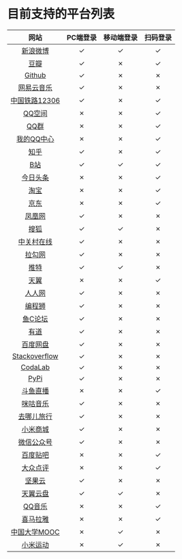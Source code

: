 # 目前支持的平台列表

|  网站                                                 | PC端登录 | 移动端登录 | 扫码登录  |
|  :----:                                               | :----:   | :----:     | :----:    |
|  [新浪微博](https://m.weibo.cn/)                      | ✓        | ✓          | ✓        |
|  [豆瓣](https://www.douban.com/)                      | ✓        | ✗          | ✓        |
|  [Github](https://github.com/)                        | ✓        | ✗          | ✗        |
|  [网易云音乐](https://music.163.com/)                 | ✓        | ✗          | ✗        |
|  [中国铁路12306](https://www.12306.cn/index/)         | ✓        | ✗          | ✓        |
|  [QQ空间](https://qzone.qq.com)                       | ✗        | ✗          | ✓        |
|  [QQ群](https://qun.qq.com/)                          | ✗        | ✗          | ✓        |
|  [我的QQ中心](https://id.qq.com/)                     | ✗        | ✗          | ✓        |
|  [知乎](https://www.zhihu.com/)                       | ✓        | ✗          | ✓        |
|  [B站](https://www.bilibili.com/)                     | ✓        | ✓          | ✓        |
|  [今日头条](https://www.toutiao.com/)                 | ✗        | ✗          | ✓        |
|  [淘宝](https://taobao.com/)                          | ✗        | ✗          | ✓        |
|  [京东](https://www.jd.com/)                          | ✗        | ✗          | ✓        |
|  [凤凰网](https://www.ifeng.com/)                     | ✓        | ✗          | ✗        |
|  [搜狐](https://www.sohu.com/)                        | ✓        | ✓          | ✗        |
|  [中关村在线](https://www.zol.com.cn/)                | ✓        | ✗          | ✗        |
|  [拉勾网](https://www.lagou.com/)                     | ✓        | ✗          | ✗        |
|  [推特](https://twitter.com/?lang=en)                 | ✓        | ✓          | ✗        |
|  [天翼](https://e.189.cn/index.do)                    | ✗        | ✗          | ✓        |
|  [人人网](http://www.renren.com/)                     | ✓        | ✗          | ✗        |
|  [编程狮](https://www.w3cschool.cn/)                  | ✓        | ✗          | ✗        |
|  [鱼C论坛](https://fishc.com.cn/)                     | ✓        | ✗          | ✗        |
|  [有道](https://youdao.com/)                          | ✓        | ✗          | ✗        |
|  [百度网盘](https://pan.baidu.com/)                   | ✓        | ✗          | ✗        |
|  [Stackoverflow](https://stackoverflow.com/)          | ✓        | ✗          | ✗        |
|  [CodaLab](https://competitions.codalab.org/)         | ✓        | ✗          | ✗        |
|  [PyPi](https://pypi.org/)                            | ✓        | ✗          | ✗        |
|  [斗鱼直播](https://www.douyu.com/)                   | ✗        | ✗          | ✓        |
|  [咪咕音乐](https://music.migu.cn/v3)                 | ✓        | ✗          | ✗        |
|  [去哪儿旅行](https://www.qunar.com/)                 | ✓        | ✗          | ✗        |
|  [小米商城](https://www.mi.com/)                      | ✓        | ✗          | ✗        |
|  [微信公众号](https://mp.weixin.qq.com/)              | ✓        | ✗          | ✗        |
|  [百度贴吧](https://tieba.baidu.com/index.html)       | ✗        | ✗          | ✓        |
|  [大众点评](https://www.dianping.com/)                | ✗        | ✗          | ✓        |
|  [坚果云](https://www.jianguoyun.com/)                | ✓        | ✗          | ✗        |
|  [天翼云盘](https://cloud.189.cn/)                    | ✓        | ✓          | ✗        |
|  [QQ音乐](https://y.qq.com/)                          | ✗        | ✗          | ✓        |
|  [喜马拉雅](https://www.ximalaya.com/)                | ✗        | ✗          | ✓        |
|  [中国大学MOOC](https://www.icourse163.org/)          | ✗        | ✓          | ✗        |
|  [小米运动](https://www.huami.com/)                   | ✗        | ✓          | ✗        |